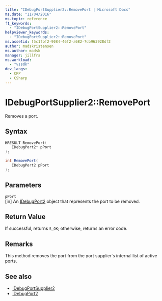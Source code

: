 ```yaml
---
title: "IDebugPortSupplier2::RemovePort | Microsoft Docs"
ms.date: "11/04/2016"
ms.topic: reference
f1_keywords:
  - "IDebugPortSupplier2::RemovePort"
helpviewer_keywords:
  - "IDebugPortSupplier2::RemovePort"
ms.assetid: f5c1fbf2-9084-46f2-a682-7db963928df2
author: madskristensen
ms.author: madsk
manager: jillfra
ms.workload:
  - "vssdk"
dev_langs:
  - CPP
  - CSharp
---
```

# IDebugPortSupplier2::RemovePort
Removes a port.

## Syntax

```cpp
HRESULT RemovePort( 
   IDebugPort2* pPort
);
```

```csharp
int RemovePort( 
   IDebugPort2 pPort
);
```

## Parameters
`pPort`\
[in] An [IDebugPort2](../../../extensibility/debugger/reference/idebugport2.md) object that represents the port to be removed.

## Return Value
 If successful, returns `S_OK`; otherwise, returns an error code.

## Remarks
 This method removes the port from the port supplier's internal list of active ports.

## See also
- [IDebugPortSupplier2](../../../extensibility/debugger/reference/idebugportsupplier2.md)
- [IDebugPort2](../../../extensibility/debugger/reference/idebugport2.md)